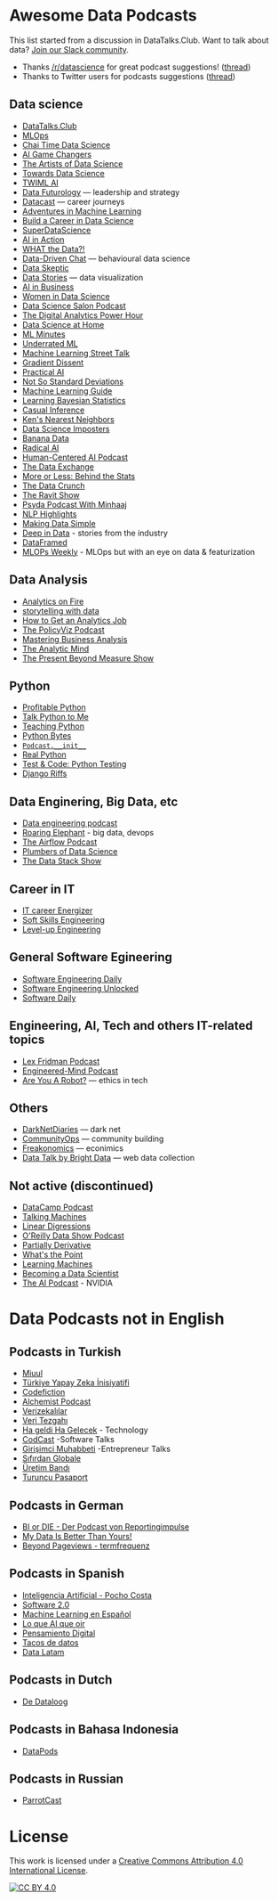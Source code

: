 # Awesome Data Podcasts

This list started from a discussion in DataTalks.Club. Want to talk about data? [Join our Slack community](https://datatalks.club/slack.html).

- Thanks [/r/datascience](https://www.reddit.com/r/datascience/) for great podcast suggestions! ([thread](https://www.reddit.com/r/datascience/comments/kk55ww/data_science_podcasts/))
- Thanks to Twitter users for podcasts suggestions ([thread](https://twitter.com/Al_Grigor/status/1342863361944543234))

## Data science

- [DataTalks.Club](https://datatalks.club/podcast.html)
- [MLOps](https://anchor.fm/mlops)
- [Chai Time Data Science](https://chaitimedatascience.com/)
- [AI Game Changers](https://www.buzzsprout.com/1064803)
- [The Artists of Data Science](https://theartistsofdatascience.fireside.fm/)
- [Towards Data Science](https://towardsdatascience.com/podcast/home)
- [TWIML AI](https://twimlai.com/)
- [Data Futurology](https://www.datafuturology.com/) — leadership and strategy
- [Datacast](https://datacast.simplecast.com/)  — career journeys
- [Adventures in Machine Learning](https://devchat.tv/podcasts/adventures-in-machine-learning/)
- [Build a Career in Data Science](https://podcast.bestbook.cool/)
- [SuperDataScience](https://www.superdatascience.com/podcast)
- [AI in Action](https://alldus.com/blog/podcasts/)
- [WHAT the Data?!](https://www.listennotes.com/podcasts/what-the-data-lior-barak-and-michael-stiller-Q8pSLBU2dwc/)
- [Data-Driven Chat](https://www.youtube.com/channel/UC7QY4zs_ASJej2CvQTGikhg) — behavioural data science
- [Data Skeptic](https://dataskeptic.libsyn.com/)
- [Data Stories](https://datastori.es/archive/) — data visualization
- [AI in Business](https://techemergence.libsyn.com/)
- [Women in Data Science](https://www.widsconference.org/podcast.html)
- [Data Science Salon Podcast](https://data-science-salon-podcast.simplecast.com/)
- [The Digital Analytics Power Hour](https://www.analyticshour.io/)
- [Data Science at Home](https://datascienceathome.com/)
- [ML Minutes](https://www.mlminutes.com/)
- [Underrated ML](https://www.underratedml.com/)
- [Machine Learning Street Talk](https://www.youtube.com/channel/UCMLtBahI5DMrt0NPvDSoIRQ)
- [Gradient Dissent](https://www.youtube.com/watch?v=hVW1mwLtDcI&list=PLD80i8An1OEEb1jP0sjEyiLG8ULRXFob_&ab_channel=Weights%26Biases)
- [Practical AI](https://open.spotify.com/show/1LaCr5TFAgYPK5qHjP3XDp)
- [Not So Standard Deviations](https://nssdeviations.com/)
- [Machine Learning Guide](https://ocdevel.com/mlg)
- [Learning Bayesian Statistics](https://www.learnbayesstats.com/)
- [Casual Inference](https://casualinfer.libsyn.com/)
- [Ken's Nearest Neighbors](https://www.buzzsprout.com/1430041)
- [Data Science Imposters](https://datascienceimposters.com/)
- [Banana Data](https://banana-data.buzzsprout.com/)
- [Radical AI](https://www.radicalai.org/)
- [Human-Centered AI Podcast](https://www.listennotes.com/podcasts/the-human-centered-ai-podcast-deus-2NPZbMzjpBE/)
- [The Data Exchange](https://thedataexchange.media/)
- [More or Less: Behind the Stats](https://www.bbc.co.uk/programmes/p02nrss1/episodes/downloads)
- [The Data Crunch](https://datacrunchcorp.com/podcast/)
- [The Ravit Show](https://youtube.com/channel/UC4yopSSlBfw2WAykLPTYH-w)
- [Psyda Podcast With Minhaaj](https://psyda.co/podcast)
- [NLP Highlights](https://allenai.org/podcasts)  
- [Making Data Simple](https://open.spotify.com/show/6i8sGQUN5PNzyExrQJtndx)  
- [Deep in Data](https://open.spotify.com/show/3BswRZKxYM9KqjH3nShegE) - stories from the industry
- [DataFramed](https://open.spotify.com/show/02yJXEJAJiQ0Vm2AO9Xj6X?si=6282f1aded994288)
- [MLOPs Weekly](https://open.spotify.com/episode/1NdLWwDj5WSAD0545EscWe) - MLOps but with an eye on data & featurization

## Data Analysis

- [Analytics on Fire](https://bibrainz.com/podcast/)  
- [storytelling with data](https://www.storytellingwithdata.com/podcast)  
- [How to Get an Analytics Job](https://open.spotify.com/show/38EDkxhJiAwDWo4TMGXyoK)  
- [The PolicyViz Podcast](https://policyviz.com/podcast/)  
- [Mastering Business Analysis](https://masteringbusinessanalysis.com/player/)  
- [The Analytic Mind](https://enterprisedna.co/podcast/tag/the-analytic-mind-podcast/)  
- [The Present Beyond Measure Show](https://leapica.com/podcast/)


## Python

- [Profitable Python](https://anchor.fm/profitablepythonfm)
- [Talk Python to Me](https://talkpython.fm/episodes/all)
- [Teaching Python](https://www.teachingpython.fm/)
- [Python Bytes](https://pythonbytes.fm/)
- [`Podcast.__init__`](https://www.pythonpodcast.com/)
- [Real Python](https://realpython.com/podcasts/rpp/)  
- [Test & Code: Python Testing](https://testandcode.com/)
- [Django Riffs](https://open.spotify.com/show/1RtdveQIz5m5MqLKPWbhnD?si=046c213b24a544b6)


## Data Enginering, Big Data, etc

- [Data engineering podcast](https://www.dataengineeringpodcast.com/)
- [Roaring Elephant](https://roaringelephant.org/) - big data, devops
- [The Airflow Podcast](https://www.astronomer.io/podcast)
- [Plumbers of Data Science](https://open.spotify.com/show/529Q58D0db7bI8p6NKaRjU?si=rj5T4SzhTtC0iTxY7hMzWA)
- [The Data Stack Show](https://open.spotify.com/show/1De2RWFAjAsSDf9oKgxeHd?si=986289e771b845fc)


## Career in IT 

- [IT career Energizer](https://itcareerenergizer.com/podcasts/)
- [Soft Skills Engineering](https://softskills.audio/)
- [Level-up Engineering](https://codingsans.com/engineering-management-podcast)


## General Software Egineering

- [Software Engineering Daily](https://softwareengineeringdaily.com/)
- [Software Engineering Unlocked](https://www.software-engineering-unlocked.com/)
- [Software Daily](https://www.softwaredaily.com/)


## Engineering, AI, Tech and others IT-related topics

- [Lex Fridman Podcast](https://lexfridman.com/podcast/)
- [Engineered-Mind Podcast](https://anchor.fm/jousef-murad)
- [Are You A Robot?](https://www.areyouarobot.co.uk/) — ethics in tech



## Others

- [DarkNetDiaries](https://darknetdiaries.com/) — dark net
- [CommunityOps](https://www.listennotes.com/podcasts/communityops-anna-grigoryan-FAB8r0y3DHL/) — community building
- [Freakonomics](https://freakonomics.com/) — econimics
- [Data Talk by Bright Data](https://datatalk.castos.com/) — web data collection

## Not active (discontinued)

- [DataCamp Podcast](https://www.datacamp.com/community/podcast)
- [Talking Machines](http://www.thetalkingmachines.com/)
- [Linear Digressions](https://soundcloud.com/linear-digressions)
- [O'Reilly Data Show Podcast](https://www.oreilly.com/radar/topics/oreilly-data-show-podcast/)
- [Partially Derivative](http://partiallyderivative.com/)
- [What's the Point](https://fivethirtyeight.com/tag/whats-the-point/)
- [Learning Machines](https://www.learningmachines101.com/)
- [Becoming a Data Scientist](https://www.becomingadatascientist.com/category/podcast/)
- [The AI Podcast](https://blogs.nvidia.com/ai-podcast/) - NVIDIA

# Data Podcasts not in English


## Podcasts in Turkish

- [Miuul](https://open.spotify.com/show/4u515QQB1uKxurmTRDcgh5)
- [Türkiye Yapay Zeka İnisiyatifi](https://open.spotify.com/show/27dB8lurdg8pckw6kRGNaC)
- [Codefiction](https://codefiction.tech/)
- [Alchemist Podcast](https://open.spotify.com/show/1s3hWl6tMQYtkdihHP3Alq)
- [Verizekalılar](http://verizekalilar.com/)
- [Veri Tezgahı](http://veritezgahi.com/)
- [Ha geldi Ha Gelecek](https://cms.megaphone.fm/channel/hageldihagelecek)  - Technology
- [CodCast](https://open.spotify.com/show/0lGW789KeaRbxLOr6n3tPk?si=t52I_Vc_QjivgATf7RBbsg&nd=1)   -Software Talks
- [Girişimci Muhabbeti](https://www.girisimcimuhabbeti.com/)       -Entrepreneur Talks
- [Sıfırdan Globale](https://open.spotify.com/show/0KrspleijwAwVpD3u4vYha)
- [Üretim Bandı](https://www.uretimbandi.com/)
- [Turuncu Pasaport](https://open.spotify.com/show/1jMTzvRku3kqjCtO53YrnQ?si=b3ad2208912c4296)

## Podcasts in German

- [BI or DIE - Der Podcast von Reportingimpulse](https://www.reportingimpulse.com/bi-or-die)  
- [My Data Is Better Than Yours!](https://www.jonas-rashedi.de/podcast/)  
- [Beyond Pageviews - termfrequenz](https://www.termfrequenz.de/podcast/beyond-pageviews-podcast/)


## Podcasts in Spanish 

- [Inteligencia Artificial - Pocho Costa](https://open.spotify.com/show/6Ej4jertUixuVlqG8gYYEX?si=JyU-JEnQSPii6pIau4dPRw)
- [Software 2.0](https://open.spotify.com/show/6nUgq0q9wVP6hMekW0dUqm?si=uigQyGNbTOWLX1D3gUjHOw)
- [Machine Learning en Español](https://open.spotify.com/show/0jWHGMfLhhzT2Zxjniunzq?si=zHbjbtXcRJylhQWS2XF4Ow)
- [Lo que AI que oir](https://open.spotify.com/show/7jlvqZbovyt7Gd4WTEGfv4?si=xPxOfiscTjy-37_3dTpveQ)
- [Pensamiento Digital](https://open.spotify.com/show/1eMsJQZ29z7N91A905uY9H?si=tLSfizHOSUi-OQG6ew1qlw)
- [Tacos de datos](https://open.spotify.com/show/5oiSRDgi4G49LI6NRIYouk)
- [Data Latam](http://www.datalatam.com/)


## Podcasts in Dutch

- [De Dataloog](https://www.dedataloog.nl/)

## Podcasts in Bahasa Indonesia

- [DataPods](https://open.spotify.com/show/356i7xRQBUFukuL25UKsf1?si=RmCb0ayHSOuXGUbcCJ427A)

## Podcasts in Russian

- [ParrotCast](https://parrotcast.link/)

# License

This work is licensed under a [Creative Commons Attribution 4.0 International License][cc-by].

[![CC BY 4.0][cc-by-image]][cc-by]

[cc-by]: http://creativecommons.org/licenses/by/4.0/
[cc-by-image]: https://i.creativecommons.org/l/by/4.0/88x31.png
